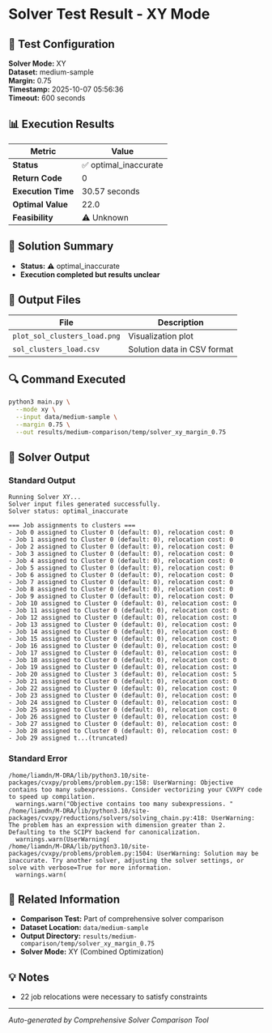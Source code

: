 # Solver Test Result - XY Mode

## 🔧 Test Configuration

**Solver Mode:** XY  
**Dataset:** medium-sample  
**Margin:** 0.75  
**Timestamp:** 2025-10-07 05:56:36  
**Timeout:** 600 seconds  

## 📊 Execution Results

| Metric | Value |
|--------|-------|
| **Status** | ✅ optimal_inaccurate |
| **Return Code** | 0 |
| **Execution Time** | 30.57 seconds |
| **Optimal Value** | 22.0 |
| **Feasibility** | ⚠️ Unknown |

## 🎯 Solution Summary

- **Status:** ⚠️ optimal_inaccurate
- **Execution completed but results unclear**


## 📁 Output Files

| File | Description |
|------|-------------|
| `plot_sol_clusters_load.png` | Visualization plot |
| `sol_clusters_load.csv` | Solution data in CSV format |


## 🔍 Command Executed

```bash
python3 main.py \
  --mode xy \
  --input data/medium-sample \
  --margin 0.75 \
  --out results/medium-comparison/temp/solver_xy_margin_0.75
```

## 📝 Solver Output

### Standard Output
```
Running Solver XY...
Solver input files generated successfully.
Solver status: optimal_inaccurate

=== Job assignments to clusters ===
- Job 0 assigned to Cluster 0 (default: 0), relocation cost: 0
- Job 1 assigned to Cluster 0 (default: 0), relocation cost: 0
- Job 2 assigned to Cluster 0 (default: 0), relocation cost: 0
- Job 3 assigned to Cluster 0 (default: 0), relocation cost: 0
- Job 4 assigned to Cluster 0 (default: 0), relocation cost: 0
- Job 5 assigned to Cluster 0 (default: 0), relocation cost: 0
- Job 6 assigned to Cluster 0 (default: 0), relocation cost: 0
- Job 7 assigned to Cluster 0 (default: 0), relocation cost: 0
- Job 8 assigned to Cluster 0 (default: 0), relocation cost: 0
- Job 9 assigned to Cluster 0 (default: 0), relocation cost: 0
- Job 10 assigned to Cluster 0 (default: 0), relocation cost: 0
- Job 11 assigned to Cluster 0 (default: 0), relocation cost: 0
- Job 12 assigned to Cluster 0 (default: 0), relocation cost: 0
- Job 13 assigned to Cluster 0 (default: 0), relocation cost: 0
- Job 14 assigned to Cluster 0 (default: 0), relocation cost: 0
- Job 15 assigned to Cluster 0 (default: 0), relocation cost: 0
- Job 16 assigned to Cluster 0 (default: 0), relocation cost: 0
- Job 17 assigned to Cluster 0 (default: 0), relocation cost: 0
- Job 18 assigned to Cluster 0 (default: 0), relocation cost: 0
- Job 19 assigned to Cluster 0 (default: 0), relocation cost: 0
- Job 20 assigned to Cluster 3 (default: 0), relocation cost: 5
- Job 21 assigned to Cluster 0 (default: 0), relocation cost: 0
- Job 22 assigned to Cluster 0 (default: 0), relocation cost: 0
- Job 23 assigned to Cluster 0 (default: 0), relocation cost: 0
- Job 24 assigned to Cluster 0 (default: 0), relocation cost: 0
- Job 25 assigned to Cluster 0 (default: 0), relocation cost: 0
- Job 26 assigned to Cluster 0 (default: 0), relocation cost: 0
- Job 27 assigned to Cluster 0 (default: 0), relocation cost: 0
- Job 28 assigned to Cluster 0 (default: 0), relocation cost: 0
- Job 29 assigned t...(truncated)
```

### Standard Error
```
/home/liamdn/M-DRA/lib/python3.10/site-packages/cvxpy/problems/problem.py:158: UserWarning: Objective contains too many subexpressions. Consider vectorizing your CVXPY code to speed up compilation.
  warnings.warn("Objective contains too many subexpressions. "
/home/liamdn/M-DRA/lib/python3.10/site-packages/cvxpy/reductions/solvers/solving_chain.py:418: UserWarning: The problem has an expression with dimension greater than 2. Defaulting to the SCIPY backend for canonicalization.
  warnings.warn(UserWarning(
/home/liamdn/M-DRA/lib/python3.10/site-packages/cvxpy/problems/problem.py:1504: UserWarning: Solution may be inaccurate. Try another solver, adjusting the solver settings, or solve with verbose=True for more information.
  warnings.warn(

```

## 🔗 Related Information

- **Comparison Test:** Part of comprehensive solver comparison
- **Dataset Location:** `data/medium-sample`
- **Output Directory:** `results/medium-comparison/temp/solver_xy_margin_0.75`
- **Solver Mode:** XY (Combined Optimization)

## 💡 Notes

- 22 job relocations were necessary to satisfy constraints

---

*Auto-generated by Comprehensive Solver Comparison Tool*